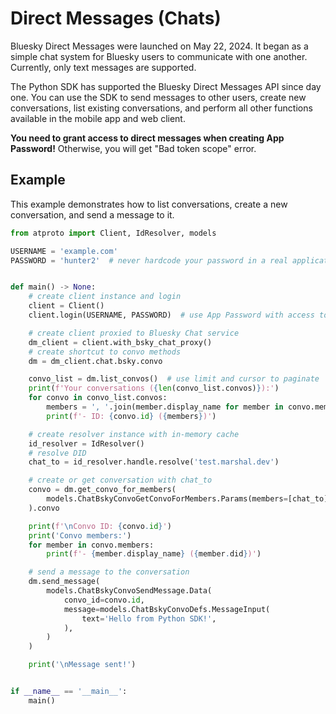 # Direct Messages (Chats)

Bluesky Direct Messages were launched on May 22, 2024. It began as a simple chat system for Bluesky users to communicate with one another. Currently, only text messages are supported. 

The Python SDK has supported the Bluesky Direct Messages API since day one. You can use the SDK to send messages to other users, create new conversations, list existing conversations, and perform all other functions available in the mobile app and web client.

**You need to grant access to direct messages when creating App Password!** Otherwise, you will get "Bad token scope" error.

## Example

This example demonstrates how to list conversations, create a new conversation, and send a message to it.

```python
from atproto import Client, IdResolver, models

USERNAME = 'example.com'
PASSWORD = 'hunter2'  # never hardcode your password in a real application


def main() -> None:
    # create client instance and login
    client = Client()
    client.login(USERNAME, PASSWORD)  # use App Password with access to Direct Messages!

    # create client proxied to Bluesky Chat service
    dm_client = client.with_bsky_chat_proxy()
    # create shortcut to convo methods
    dm = dm_client.chat.bsky.convo

    convo_list = dm.list_convos()  # use limit and cursor to paginate
    print(f'Your conversations ({len(convo_list.convos)}):')
    for convo in convo_list.convos:
        members = ', '.join(member.display_name for member in convo.members)
        print(f'- ID: {convo.id} ({members})')

    # create resolver instance with in-memory cache
    id_resolver = IdResolver()
    # resolve DID
    chat_to = id_resolver.handle.resolve('test.marshal.dev')

    # create or get conversation with chat_to
    convo = dm.get_convo_for_members(
        models.ChatBskyConvoGetConvoForMembers.Params(members=[chat_to]),
    ).convo

    print(f'\nConvo ID: {convo.id}')
    print('Convo members:')
    for member in convo.members:
        print(f'- {member.display_name} ({member.did})')

    # send a message to the conversation
    dm.send_message(
        models.ChatBskyConvoSendMessage.Data(
            convo_id=convo.id,
            message=models.ChatBskyConvoDefs.MessageInput(
                text='Hello from Python SDK!',
            ),
        )
    )

    print('\nMessage sent!')


if __name__ == '__main__':
    main()

```
